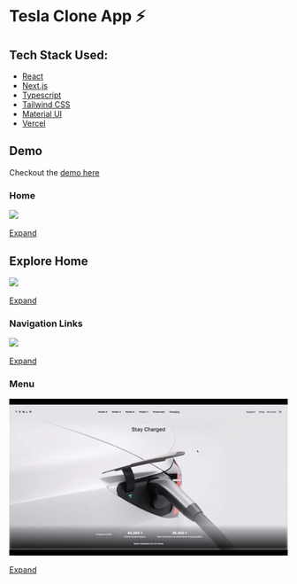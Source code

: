 # Tesla Clone App ⚡

## Tech Stack Used:

- [React](https://reactjs.org/)
- [Next.js](https://nextjs.org/)
- [Typescript](https://www.typescriptlang.org/)
- [Tailwind CSS](https://tailwindcss.com/docs/guides/nextjs)
- [Material UI](https://mui.com/)
- [Vercel](https://vercel.com/)

## Demo

Checkout the [demo here](https://tesla.valyndilva.com/)

### Home

![](/public/gifs/home.gif)

[Expand](/public/demos/home.mp4)

## Explore Home

![](/public/gifs/explore-home.gif)

[Expand](/public/demos/explore-home.mp4)

### Navigation Links

![](/public/gifs/nav-links.gif)

[Expand](/public/demos/nav-links.mp4)

### Menu

![](/public/gifs/side-menu.gif)

[Expand](/public/demos/side-menu.mp4)
